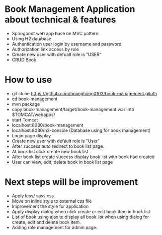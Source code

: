 # Book Management Application about technical & features
 - Springboot web app base on MVC pattern.
 - Using H2 database
 - Authentication user login by username and password
 - Authorization link access by role
 - Create new user with defualt role is "USER"
 - CRUD Book
 
# How to use 
 - git clone https://github.com/hoanghung0102/book-management.gituth
 - cd book-management
 - mvn package
 - copy book-management/target/book-management.war into $TOMCAT/webapps/
 - start Tomcat
 - localhost:8080/book-management
 - localhost:8080/h2-console (Database using for book management)
 - Login page display
 - Create new user with default role is "User"
 - After success auto redirect to book list page.
 - At book list click create new book list
 - After book list create success display book list with book had created
 - User can view, edit, delete book in book list page
 
 # Next steps will be improvement
 - Apply less/ sass css
 - Move on inline style to external css file
 - Improvement the style for application
 - Apply display dialog when click create or edit book item in book list
 - List of book using ajax to display all book list when using dialog for create, edit and delete book item.
 - Adding role management for admin page.
 
 
